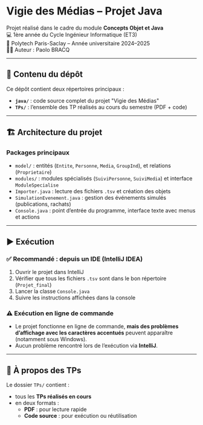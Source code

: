 # Vigie des Médias – Projet Java

Projet réalisé dans le cadre du module **Concepts Objet et Java**  
💻 1ère année du Cycle Ingénieur Informatique (ET3)  
🏫 Polytech Paris-Saclay – Année universitaire 2024–2025  
👨‍💻 Auteur : Paolo BRACQ

---

## 📂 Contenu du dépôt

Ce dépôt contient deux répertoires principaux :

- **`java/`** : code source complet du projet "Vigie des Médias"
- **`TPs/`** : l’ensemble des TP réalisés au cours du semestre (PDF + code)

---
## 🏗️ Architecture du projet

### Packages principaux

- `model/` : entités (`Entite`, `Personne`, `Media`, `GroupInd`), et relations (`Proprietaire`)
- `modules/` : modules spécialisés (`SuiviPersonne`, `SuiviMedia`) et interface `ModuleSpecialise`
- `Importer.java` : lecture des fichiers `.tsv` et création des objets
- `SimulationEvenement.java` : gestion des événements simulés (publications, rachats)
- `Console.java` : point d’entrée du programme, interface texte avec menus et actions

---

## ▶️ Exécution

### ✅ Recommandé : depuis un IDE (IntelliJ IDEA)

1. Ouvrir le projet dans IntelliJ
2. Vérifier que tous les fichiers `.tsv` sont dans le bon répertoire (`Projet_final`)
3. Lancer la classe `Console.java`
4. Suivre les instructions affichées dans la console

### ⚠️ Exécution en ligne de commande

- Le projet fonctionne en ligne de commande, **mais des problèmes d’affichage avec les caractères accentués** peuvent apparaître (notamment sous Windows).
- Aucun problème rencontré lors de l’exécution via **IntelliJ**.

---

## 📁 À propos des TPs

Le dossier `TPs/` contient :

- tous les **TPs réalisés en cours**
- en deux formats :
  - **PDF** : pour lecture rapide
  - **Code source** : pour exécution ou réutilisation
